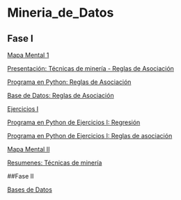 # Mineria_de_Datos

## Fase I

[Mapa Mental 1](https://github.com/AlfonLLM/Mineria_de_Datos/blob/master/MapaMental_1_1887939.pdf)

[Presentación: Técnicas de minería - Reglas de Asociación](https://github.com/FernandoGonzalezC/MineriadeDatos/blob/master/Presentaci%C3%B3n_Reglas%20de%20asociaci%C3%B3n_002.pdf)

[Programa en Python: Reglas de Asociación](https://github.com/FernandoGonzalezC/MineriadeDatos/blob/master/Reglas_de_Asociacion.ipynb)

[Base de Datos: Reglas de Asociación](https://github.com/FernandoGonzalezC/MineriadeDatos/blob/master/Base%20de%20Datos.csv)

[Ejercicios I](https://github.com/FernandoGonzalezC/MineriadeDatos/blob/master/Ejercicios1_002.pdf)

[Programa en Python de Ejercicios I: Regresión](https://github.com/FernandoGonzalezC/MineriadeDatos/blob/master/Ejercicio%201%20-%20Regresi%C3%B3n.ipynb)

[Programa en Python de Ejercicios I: Reglas de asociación](https://github.com/FernandoGonzalezC/MineriadeDatos/blob/master/Ejercicio%201%20-%20Reglas%20de%20Asociaci%C3%B3n.ipynb)

[Mapa Mental II](https://github.com/AlfonLLM/Mineria_de_Datos/blob/master/MapaMental_2_1887939.pdf)

[Resumenes: Técnicas de minería](https://github.com/AlfonLLM/Mineria_de_Datos/blob/master/Resumenes_1887939.pdf)

##Fase II

[Bases de Datos]()

